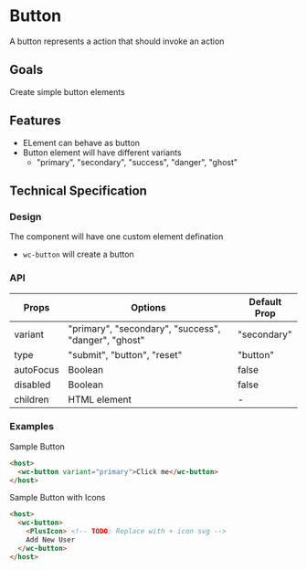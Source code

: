 # Button

A button represents a action that should invoke an action

## Goals

Create simple button elements

## Features

- ELement can behave as button
- Button element will have different variants
  - "primary", "secondary", "success", "danger", "ghost"

## Technical Specification

### Design

The component will have one custom element defination

- `wc-button` will create a button

### API

| Props     | Options                                              | Default Prop |
| --------- | ---------------------------------------------------- | ------------ |
| variant   | "primary", "secondary", "success", "danger", "ghost" | "secondary"  |
| type      | "submit", "button", "reset"                          | "button"     |
| autoFocus | Boolean                                              | false        |
| disabled  | Boolean                                              | false        |
| children  | HTML element                                         | -            |

### Examples

Sample Button

```html
<host>
  <wc-button variant="primary">Click me</wc-button>
</host>
```

Sample Button with Icons

```html
<host>
  <wc-button>
    <PlusIcon> <!-- TODO: Replace with + icon svg -->
    Add New User
  </wc-button>
</host>
```
